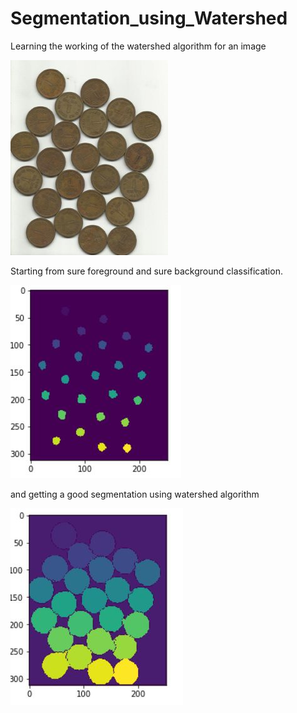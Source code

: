 # Segmentation_using_Watershed

Learning the working of the watershed algorithm for an image

![plot](./coins.png)


Starting from sure foreground and sure background classification.

![plot](./sure_fg.JPG)


and getting a good segmentation using watershed algorithm

![plot](./watershed_res.JPG)